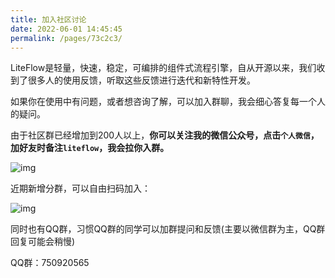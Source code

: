 ```yaml
---
title: 加入社区讨论
date: 2022-06-01 14:45:45
permalink: /pages/73c2c3/
---
```


LiteFlow是轻量，快速，稳定，可编排的组件式流程引擎，自从开源以来，我们收到了很多人的使用反馈，听取这些反馈进行迭代和新特性开发。

如果你在使用中有问题，或者想咨询了解，可以加入群聊，我会细心答复每一个人的疑问。

由于社区群已经增加到200人以上，**你可以关注我的微信公众号，点击`个人微信`，加好友时备注`liteflow`，我会拉你入群。**

![img](/img/offical-wx.jpg)

近期新增分群，可以自由扫码加入：

![img](/img/chat-group.png)

同时也有QQ群，习惯QQ群的同学可以加群提问和反馈(主要以微信群为主，QQ群回复可能会稍慢)

QQ群：750920565